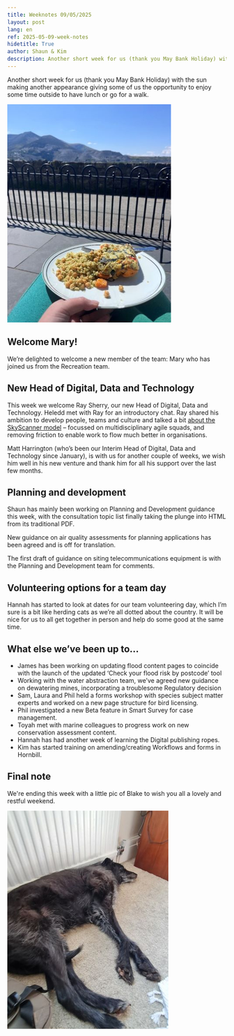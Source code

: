 ```yaml
---
title: Weeknotes 09/05/2025
layout: post
lang: en
ref: 2025-05-09-week-notes
hidetitle: True
author: Shaun & Kim
description: Another short week for us (thank you May Bank Holiday) with the sun making another appearance...
---
```


Another short week for us (thank you May Bank Holiday) with the sun making another appearance giving some of us the opportunity to enjoy some time outside to have lunch or go for a walk.

![Plate of yummy looking food infront of a mountain landscape](https://github.com/nrw-digital/week-notes/blob/d577e68004e0b39c3cc62eacdff219eb9a6929fb/images/09-05-2025.jpg?raw=true)

## Welcome Mary!
We’re delighted to welcome a new member of the team: Mary who has joined us from the Recreation team.

## New Head of Digital, Data and Technology 
This week we welcome Ray Sherry, our new Head of Digital, Data and Technology. Heledd met with Ray for an introductory chat. Ray shared his ambition to develop people, teams and culture and talked a bit [about the SkyScanner model](https://www.wired.com/sponsored/story/skyscanner-engineering/) – focussed on multidisciplinary agile squads, and removing friction to enable work to flow much better in organisations. 
 
Matt Harrington (who’s been our Interim Head of Digital, Data and Technology since January), is with us for another couple of weeks, we wish him well in his new venture and thank him for all his support over the last few months.

## Planning and development
Shaun has mainly been working on Planning and Development guidance this week, with the consultation topic list finally taking the plunge into HTML from its traditional PDF. 

New guidance on air quality assessments for planning applications has been agreed and is off for translation.

The first draft of guidance on siting telecommunications equipment is with the Planning and Development team for comments.

## Volunteering options for a team day

Hannah has started to look at dates for our team volunteering day, which I’m sure is a bit like herding cats as we’re all dotted about the country. It will be nice for us to all get together in person and help do some good at the same time. 

## What else we’ve been up to...
+ James has been working on updating flood content pages to coincide with the launch of the updated ‘Check your flood risk by postcode’ tool
+ Working with the water abstraction team, we’ve agreed new guidance on dewatering mines, incorporating a troublesome Regulatory decision
+ Sam, Laura and Phil held a forms workshop with species subject matter experts and worked on a new page structure for bird licensing.
+ Phil investigated a new Beta feature in Smart Survey for case management.
+ Toyah met with marine colleagues to progress work on new conservation assessment content.
+ Hannah has had another week of learning the Digital publishing ropes.
+ Kim has started training on amending/creating Workflows and forms in Hornbill. 

## Final note

We're ending this week with a little pic of Blake to wish you all a lovely and restful weekend.

![Blake the dog having a nap](https://github.com/nrw-digital/week-notes/blob/3bdd19737830da8a073527d6286f0fb36fac6686/images/09-05-2025-002.jpg?raw=true)

